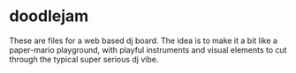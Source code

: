 # doodlejam
These are files for a web based dj board. The idea is to make it a bit like a paper-mario playground, with playful instruments and visual elements to cut through the typical super serious dj vibe.
